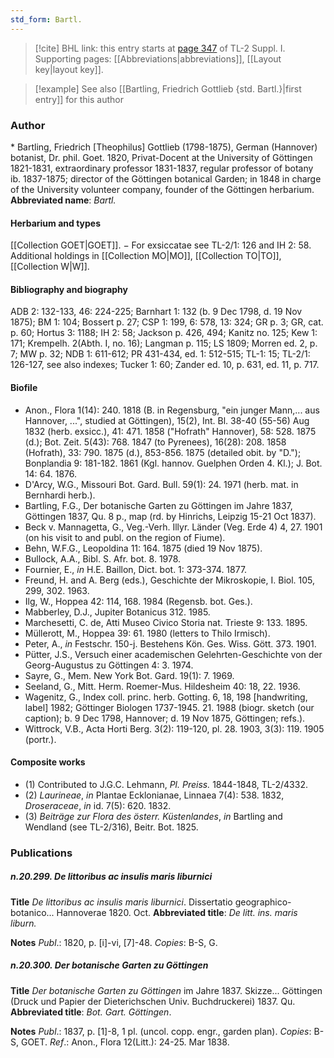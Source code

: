 ```yaml
---
std_form: Bartl.
---
```


> [!cite] BHL link: this entry starts at [page 347](https://www.biodiversitylibrary.org/page/33265074) of TL-2 Suppl. I.
> Supporting pages: [[Abbreviations|abbreviations]], [[Layout key|layout key]].

> [!example] See also [[Bartling, Friedrich Gottlieb {std. Bartl.}|first entry]] for this author

### Author

\* Bartling, Friedrich \[Theophilus\] Gottlieb (1798-1875), German (Hannover) botanist, Dr. phil. Goet. 1820, Privat-Docent at the University of Göttingen 1821-1831, extraordinary professor 1831-1837, regular professor of botany ib. 1837-1875; director of the Göttingen botanical Garden; in 1848 in charge of the University volunteer company, founder of the Göttingen herbarium. 
**Abbreviated name**: *Bartl.*

#### Herbarium and types

[[Collection GOET|GOET]]. − For exsiccatae see TL-2/1: 126 and IH 2: 58. Additional holdings in [[Collection MO|MO]], [[Collection TO|TO]], [[Collection W|W]].

#### Bibliography and biography

ADB 2: 132-133, 46: 224-225; Barnhart 1: 132 (b. 9 Dec 1798, d. 19 Nov 1875); BM 1: 104; Bossert p. 27; CSP 1: 199, 6: 578, 13: 324; GR p. 3; GR, cat. p. 60; Hortus 3: 1188; IH 2: 58; Jackson p. 426, 494; Kanitz no. 125; Kew 1: 171; Krempelh. 2(Abth. I, no. 16); Langman p. 115; LS 1809; Morren ed. 2, p. 7; MW p. 32; NDB 1: 611-612; PR 431-434, ed. 1: 512-515; TL-1: 15; TL-2/1: 126-127, see also indexes; Tucker 1: 60; Zander ed. 10, p. 631, ed. 11, p. 717.

#### Biofile

- Anon., Flora 1(14): 240. 1818 (B. in Regensburg, "ein junger Mann,... aus Hannover, ...", studied at Göttingen), 15(2), Int. Bl. 38-40 (55-56) Aug 1832 (herb. exsicc.), 41: 471. 1858 ("Hofrath" Hannover), 58: 528. 1875 (d.); Bot. Zeit. 5(43): 768. 1847 (to Pyrenees), 16(28): 208. 1858 (Hofrath), 33: 790. 1875 (d.), 853-856. 1875 (detailed obit. by "D."); Bonplandia 9: 181-182. 1861 (Kgl. hannov. Guelphen Orden 4. Kl.); J. Bot. 14: 64. 1876.
- D'Arcy, W.G., Missouri Bot. Gard. Bull. 59(1): 24. 1971 (herb. mat. in Bernhardi herb.).
- Bartling, F.G., Der botanische Garten zu Göttingen im Jahre 1837, Göttingen 1837, Qu. 8 p., map (rd. by Hinrichs, Leipzig 15-21 Oct 1837).
- Beck v. Mannagetta, G., Veg.-Verh. Illyr. Länder (Veg. Erde 4) 4, 27. 1901 (on his visit to and publ. on the region of Fiume).
- Behn, W.F.G., Leopoldina 11: 164. 1875 (died 19 Nov 1875).
- Bullock, A.A., Bibl. S. Afr. bot. 8. 1978.
- Fournier, E., *in* H.E. Baillon, Dict. bot. 1: 373-374. 1877.
- Freund, H. and A. Berg (eds.), Geschichte der Mikroskopie, I. Biol. 105, 299, 302. 1963.
- Ilg, W., Hoppea 42: 114, 168. 1984 (Regensb. bot. Ges.).
- Mabberley, D.J., Jupiter Botanicus 312. 1985.
- Marchesetti, C. de, Atti Museo Civico Storia nat. Trieste 9: 133. 1895.
- Müllerott, M., Hoppea 39: 61. 1980 (letters to Thilo Irmisch).
- Peter, A., *in* Festschr. 150-j. Bestehens Kön. Ges. Wiss. Gött. 373. 1901.
- Pütter, J.S., Versuch einer academischen Gelehrten-Geschichte von der Georg-Augustus zu Göttingen 4: 3. 1974.
- Sayre, G., Mem. New York Bot. Gard. 19(1): 7. 1969.
- Seeland, G., Mitt. Herm. Roemer-Mus. Hildesheim 40: 18, 22. 1936.
- Wagenitz, G., Index coll. princ. herb. Gotting. 6, 18, 198 \[handwriting, label\] 1982; Göttinger Biologen 1737-1945. 21. 1988 (biogr. sketch (our caption); b. 9 Dec 1798, Hannover; d. 19 Nov 1875, Göttingen; refs.).
- Wittrock, V.B., Acta Horti Berg. 3(2): 119-120, pl. 28. 1903, 3(3): 119. 1905 (portr.).

#### Composite works

- (1) Contributed to J.G.C. Lehmann, *Pl. Preiss.* 1844-1848, TL-2/4332.
- (2) *Laurineae*, *in* Plantae Ecklonianae, Linnaea 7(4): 538. 1832, *Droseraceae*, *in* id. 7(5): 620. 1832.
- (3) *Beiträge zur Flora des österr. Küstenlandes*, *in* Bartling and Wendland (see TL-2/316), Beitr. Bot. 1825.

### Publications

##### n.20.299. De littoribus ac insulis maris liburnici

**Title**
*De littoribus ac insulis maris liburnici*. Dissertatio geographico-botanico... Hannoverae 1820. Oct.
**Abbreviated title**: *De litt. ins. maris liburn.*

**Notes**
*Publ*.: 1820, p. \[i\]-vi, \[7\]-48. *Copies*: B-S, G.

##### n.20.300. Der botanische Garten zu Göttingen

**Title**
*Der botanische Garten zu Göttingen* im Jahre 1837. Skizze... Göttingen (Druck und Papier der Dieterichschen Univ. Buchdruckerei) 1837. Qu.
**Abbreviated title**: *Bot. Gart. Göttingen*.

**Notes**
*Publ*.: 1837, p. \[1\]-8, 1 pl. (uncol. copp. engr., garden plan). *Copies*: B-S, GOET.
*Ref*.: Anon., Flora 12(Litt.): 24-25. Mar 1838.

